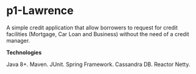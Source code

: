 
# p1-Lawrence

A simple credit application that allow borrowers to request for credit facilities (Mortgage, Car Loan and Business) without the need of a credit manager.

**Technologies**


Java 8+.
Maven.
JUnit.
Spring Framework.
Cassandra DB.
Reactor Netty.


